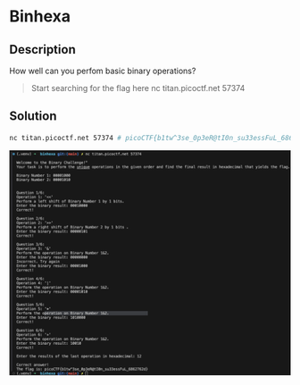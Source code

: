 # Binhexa

## Description

How well can you perfom basic binary operations?

> Start searching for the flag here nc titan.picoctf.net 57374

## Solution

```sh
nc titan.picoctf.net 57374 # picoCTF{b1tw^3se_0p3eR@tI0n_su33essFuL_6862762d}
```

![binhexa](image.png)
